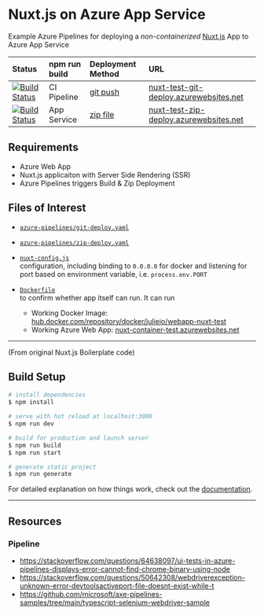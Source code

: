 # Nuxt.js on Azure App Service

Example Azure Pipelines for deploying a _non-containerized_ [Nuxt.js](https://nuxtjs.org/) App to Azure App Service

| Status | npm run build | Deployment Method | URL |
|:--|:--|:--|:--|
| [![Build Status](https://dev.azure.com/julie-msft/public-demos/_apis/build/status/nuxtjs-webapp-git-deploy?branchName=main)](https://dev.azure.com/julie-msft/public-demos/_build/latest?definitionId=44&branchName=main) | CI Pipeline | [git push](./azure-pipelines/git-deploy.yaml) |  [nuxt-test-git-deploy.azurewebsites.net ](https://nuxt-test-git-deploy.azurewebsites.net) |
| [![Build Status](https://dev.azure.com/julie-msft/public-demos/_apis/build/status/nuxtjs-webapp-zip-deploy?branchName=main)](https://dev.azure.com/julie-msft/public-demos/_build/latest?definitionId=45&branchName=main) | App Service | [zip file](./azure-pipelines/zip-deploy.yaml) | [nuxt-test-zip-deploy.azurewebsites.net ](https://nuxt-test-zip-deploy.azurewebsites.net) |


## Requirements

- Azure Web App
- Nuxt.js applicaiton with Server Side Rendering (SSR)
- Azure Pipelines triggers Build & Zip Deployment 

## Files of Interest

- [`azure-pipelines/git-deploy.yaml`](./azure-pipelines/git-deploy.yaml)  

- [`azure-pipelines/zip-deploy.yaml`](./azure-pipelines/zip-deploy.yaml)  

- [`nuxt-config.js`](./nuxt-config.js)  
  configuration, including binding to `0.0.0.0` for docker and listening for port based on environment variable, i.e. `process.env.PORT`

- [`Dockerfile`](./Dockerfile)  
  to confirm whether app itself can run. It can run
  - Working Docker Image: [hub.docker.com/repository/docker/julieio/webapp-nuxt-test](https://hub.docker.com/repository/docker/julieio/webapp-nuxt-test)
  - Working Azure Web App: [nuxt-container-test.azurewebsites.net](https://nuxt-container-test.azurewebsites.net/)

---

(From original Nuxt.js Boilerplate code)

## Build Setup 

```bash
# install dependencies
$ npm install

# serve with hot reload at localhost:3000
$ npm run dev

# build for production and launch server
$ npm run build
$ npm run start

# generate static project
$ npm run generate
```

For detailed explanation on how things work, check out the [documentation](https://nuxtjs.org).

---

## Resources

### Pipeline

- https://stackoverflow.com/questions/64638097/ui-tests-in-azure-pipelines-displays-error-cannot-find-chrome-binary-using-node
- https://stackoverflow.com/questions/50642308/webdriverexception-unknown-error-devtoolsactiveport-file-doesnt-exist-while-t
- https://github.com/microsoft/axe-pipelines-samples/tree/main/typescript-selenium-webdriver-sample